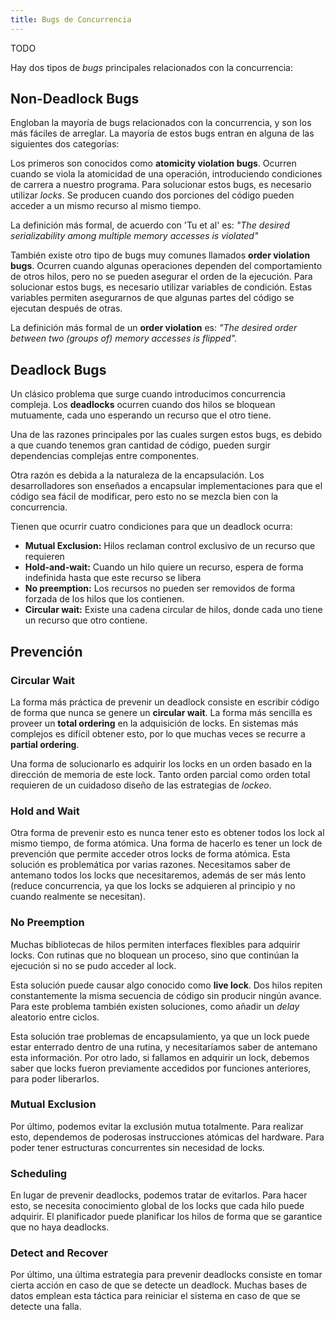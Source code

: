 ```yaml
---
title: Bugs de Concurrencia
---
```


TODO

Hay dos tipos de *bugs* principales relacionados con la concurrencia:

## Non-Deadlock Bugs

Engloban la mayoría de bugs relacionados con la concurrencia, y son los más fáciles de arreglar. La mayoría de estos bugs entran en alguna de las siguientes dos categorías:

Los primeros son conocidos como **atomicity violation bugs**. Ocurren cuando se viola la atomicidad de una operación, introduciendo condiciones de carrera a nuestro programa. Para solucionar estos bugs, es necesario utilizar *locks*. Se producen cuando dos porciones del código pueden acceder a un mismo recurso al mismo tiempo.

La definición más formal, de acuerdo con 'Tu et al' es: *"The desired serializability among multiple memory accesses is violated"*

También existe otro tipo de bugs muy comunes llamados **order violation bugs**. Ocurren cuando algunas operaciones dependen del comportamiento de otros hilos, pero no se pueden asegurar el orden de la ejecución. Para solucionar estos bugs, es necesario utilizar variables de condición. Estas variables permiten asegurarnos de que algunas partes del código se ejecutan después de otras.

La definición más formal de un **order violation** es: *"The desired order between two (groups of) memory accesses is flipped".*

## Deadlock Bugs

Un clásico problema que surge cuando introducimos concurrencia compleja. Los **deadlocks** ocurren cuando dos hilos se bloquean mutuamente, cada uno esperando un recurso que el otro tiene.

Una de las razones principales por las cuales surgen estos bugs, es debido a que cuando tenemos gran cantidad de código, pueden surgir dependencias complejas entre componentes.

Otra razón es debida a la naturaleza de la encapsulación. Los desarrolladores son enseñados a encapsular implementaciones para que el código sea fácil de modificar, pero esto no se mezcla bien con la concurrencia.

Tienen que ocurrir cuatro condiciones para que un deadlock ocurra:

- **Mutual Exclusion:** Hilos reclaman control exclusivo de un recurso que requieren
- **Hold-and-wait:** Cuando un hilo quiere un recurso, espera de forma indefinida hasta que este recurso se libera
- **No preemption:** Los recursos no pueden ser removidos de forma forzada de los hilos que los contienen.
- **Circular wait:** Existe una cadena circular de hilos, donde cada uno tiene un recurso que otro contiene.

## Prevención

### Circular Wait

La forma más práctica de prevenir un deadlock consiste en escribir código de forma que nunca se genere un **circular wait**. La forma más sencilla es proveer un **total ordering** en la adquisición de locks. En sistemas más complejos es difícil obtener esto, por lo que muchas veces se recurre a **partial ordering**.

Una forma de solucionarlo es adquirir los locks en un orden basado en la dirección de memoria de este lock. Tanto orden parcial como orden total requieren de un cuidadoso diseño de las estrategias de *lockeo*.

### Hold and Wait

Otra forma de prevenir esto es nunca tener esto es obtener todos los lock al mismo tiempo, de forma atómica. Una forma de hacerlo es tener un lock de prevención que permite acceder otros locks de forma atómica. Esta solución es problemática por varias razones. Necesitamos saber de antemano todos los locks que necesitaremos, además de ser más lento (reduce concurrencia, ya que los locks se adquieren al principio y no cuando realmente se necesitan).

### No Preemption

Muchas bibliotecas de hilos permiten interfaces flexibles para adquirir locks. Con rutinas que no bloquean un proceso, sino que continúan la ejecución si no se pudo acceder al lock.

Esta solución puede causar algo conocido como **live lock**. Dos hilos repiten constantemente la misma secuencia de código sin producir ningún avance. Para este problema también existen soluciones, como añadir un *delay* aleatorio entre ciclos.

Esta solución trae problemas de encapsulamiento, ya que un lock puede estar enterrado dentro de una rutina, y necesitaríamos saber de antemano esta información. Por otro lado, si fallamos en adquirir un lock, debemos saber que locks fueron previamente accedidos por funciones anteriores, para poder liberarlos.

### Mutual Exclusion

Por último, podemos evitar la exclusión mutua totalmente. Para realizar esto, dependemos de poderosas instrucciones atómicas del hardware. Para poder tener estructuras concurrentes sin necesidad de locks.

### Scheduling

En lugar de prevenir deadlocks, podemos tratar de evitarlos. Para hacer esto, se necesita conocimiento global de los locks que cada hilo puede adquirir. El planificador puede planificar los hilos de forma que se garantice que no haya deadlocks.

### Detect and Recover

Por último, una última estrategia para prevenir deadlocks consiste en tomar cierta acción en caso de que se detecte un deadlock. Muchas bases de datos emplean esta táctica para reiniciar el sistema en caso de que se detecte una falla.
